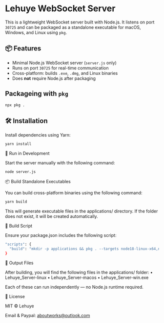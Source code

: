 # Lehuye WebSocket Server

This is a lightweight WebSocket server built with Node.js. It listens on port `30725` and can be packaged as a standalone executable for macOS, Windows, and Linux using `pkg`.

## 📦 Features

- Minimal Node.js WebSocket server (`server.js` only)
- Runs on port `30725` for real-time communication
- Cross-platform: builds `.exe`, `.dmg`, and Linux binaries
- Does **not** require Node.js after packaging

## Packageing with `pkg`

```bash
npx pkg .
```

## 🛠️ Installation

Install dependencies using Yarn:

```bash
yarn install
```

🚀 Run in Development

Start the server manually with the following command:

```bash
node server.js
```

📦 Build Standalone Executables

You can build cross-platform binaries using the following command:

```bash
yarn build
```

This will generate executable files in the applications/ directory. If the folder does not exist, it will be created automatically.

🔧 Build Script

Ensure your package.json includes the following script:

```bash
"scripts": {
  "build": "mkdir -p applications && pkg . --targets node18-linux-x64,node18-macos-x64,node18-win-x64 --out-path applications"
}
```


📁 Output Files

After building, you will find the following files in the applications/ folder:
	•	Lehuye_Server-linux
	•	Lehuye_Server-macos
	•	Lehuye_Server-win.exe

Each of these can run independently — no Node.js runtime required.


📄 License

MIT © Lehuye

Email & Paypal: aboutworks@outlook.com